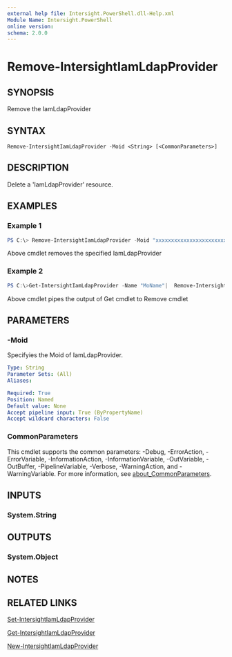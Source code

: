 ```yaml
---
external help file: Intersight.PowerShell.dll-Help.xml
Module Name: Intersight.PowerShell
online version:
schema: 2.0.0
---
```


# Remove-IntersightIamLdapProvider

## SYNOPSIS
Remove the IamLdapProvider

## SYNTAX

```
Remove-IntersightIamLdapProvider -Moid <String> [<CommonParameters>]
```

## DESCRIPTION
Delete a &apos;IamLdapProvider&apos; resource.

## EXAMPLES

### Example 1
```powershell
PS C:\> Remove-IntersightIamLdapProvider -Moid "xxxxxxxxxxxxxxxxxxxxxxxxxxx"
```
Above cmdlet removes the specified IamLdapProvider 

### Example 2
```powershell
PS C:\>Get-IntersightIamLdapProvider -Name "MoName"|  Remove-IntersightIamLdapProvider
```
Above cmdlet pipes the output of Get cmdlet to Remove cmdlet

## PARAMETERS

### -Moid
Specifyies the Moid of IamLdapProvider.

```yaml
Type: String
Parameter Sets: (All)
Aliases:

Required: True
Position: Named
Default value: None
Accept pipeline input: True (ByPropertyName)
Accept wildcard characters: False
```

### CommonParameters
This cmdlet supports the common parameters: -Debug, -ErrorAction, -ErrorVariable, -InformationAction, -InformationVariable, -OutVariable, -OutBuffer, -PipelineVariable, -Verbose, -WarningAction, and -WarningVariable. For more information, see [about_CommonParameters](http://go.microsoft.com/fwlink/?LinkID=113216).

## INPUTS

### System.String

## OUTPUTS

### System.Object
## NOTES

## RELATED LINKS

[Set-IntersightIamLdapProvider](./Set-IntersightIamLdapProvider.md)

[Get-IntersightIamLdapProvider](./Get-IntersightIamLdapProvider.md)

[New-IntersightIamLdapProvider](./New-IntersightIamLdapProvider.md)

